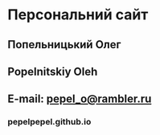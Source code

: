 # Персональний сайт
## Попельницький Олег
## Popelnitskiy Oleh
## E-mail: pepel_o@rambler.ru
### pepelpepel.github.io
